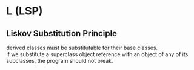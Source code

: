 # L (LSP)
## Liskov Substitution Principle

derived classes must be substitutable for their base classes.   
if we substitute a superclass object reference with an object of any of its subclasses, the program should not break.